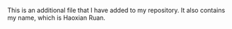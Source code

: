 This is an additional file that I have added to my repository.
It also contains my name, which is Haoxian Ruan.
